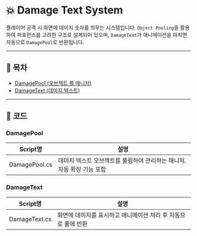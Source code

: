 # 💥 Damage Text System

플레이어 공격 시 화면에 데미지 숫자를 띄우는 시스템입니다.
 `Object Pooling`을 활용하여 퍼포먼스를 고려한 구조로 설계되어 있으며,
 `DamageText`가 애니메이션을 마치면 자동으로 `DamagePool`로 반환됩니다.

------

## 📌 목차

- [DamagePool (오브젝트 풀 매니저)](DamagePool.cs)
- [DamageText (데미지 텍스트)](DamageText.cs)

------

## 🧱 코드

### DamagePool

| Script명      | 설명                                                         |
| ------------- | ------------------------------------------------------------ |
| DamagePool.cs | 데미지 텍스트 오브젝트를 풀링하여 관리하는 매니저. 자동 확장 기능 포함 |



### DamageText

| Script명      | 설명                                                         |
| ------------- | ------------------------------------------------------------ |
| DamageText.cs | 화면에 데미지를 표시하고 애니메이션 처리 후 자동으로 풀에 반환 |
